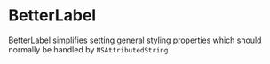 # BetterLabel
BetterLabel simplifies setting general styling properties which should normally be handled by `NSAttributedString`

